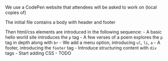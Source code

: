We use a CodePen website that attendees will be asked to work on (local copies of)

The initial file contains a body with header and footer

Then html/css elements are introduced in the following sequence:
    - A basic hello world site introduces the `p` tag
    - A few verses of a poem explores the `p` tag in depth along with `br`
    - We add a menu option, introducing `ul`, `li`, `a`
    - A footer, introducing the `footer` tag
    - Introduce structuring content with `div` tags
    - Start adding CSS
    - TODO
